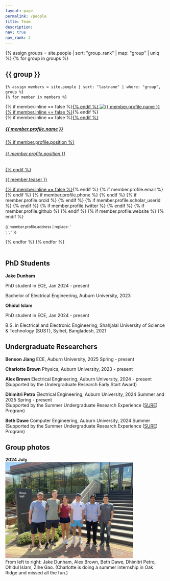 ```yaml
---
layout: page
permalink: /people
title: Team
description: 
nav: true
nav_rank: 2
---
```

{% assign groups = site.people | sort: "group_rank" | map: "group" | uniq %}
{% for group in groups %}
## {{ group }}

    {% assign members = site.people | sort: "lastname" | where: "group", group %}
    {% for member in members %}
<p>
    <div class="card {% if member.inline == false %}hoverable{% endif %}">
        <div class="row no-gutters">
            <div class="col-sm-4 col-md-3">
            	{% if member.inline == false %}<a href="{{ member.url | relative_url }}">{% endif %}
                <img src="{{ '/assets/img/' | append: member.profile.image | relative_url }}" class="card-img img-fluid" alt="{{ member.profile.name }}" />
            	{% if member.inline == false %}</a>{% endif %}
            </div>
            <div class="team col-sm-8 col-md-9">
                <div class="card-body">
                    {% if member.inline == false %}<a href="{{ member.url | relative_url }}">{% endif %}
                    <h5 class="card-title">{{ member.profile.name }}</h5>
                    {% if member.profile.position %}<h6 class="card-subtitle mb-2 text-muted">{{ member.profile.position }}</h6>{% endif %}
                    <p class="card-text">
                        {{ member.teaser }}
                    </p>
                    {% if member.inline == false %}</a>{% endif %}
                    {% if member.profile.email %}
                        <a href="mailto:{{ member.profile.email }}" class="card-link"><i class="fas fa-envelope"></i></a>
                    {% endif %}
                    {% if member.profile.phone %}
                        <a href="tel:{{ member.profile.phone }}" class="card-link"><i class="fas fa-phone"></i></a>
                    {% endif %}
                    {% if member.profile.orcid %}
                        <a href="https://orcid.org/{{ site.orcid_id }}" title="ORCID"><i class="ai ai-orcid"></i></a>
                    {% endif %}
                    {% if member.profile.scholar_userid %}
                        <a href="https://scholar.google.com/citations?user={{ site.scholar_userid }}" title="Google Scholar"><i class="ai ai-google-scholar"></i></a>
                    {% endif %}
                    {% if member.profile.twitter %}
                        <a href="https://twitter.com/{{ member.profile.twitter }}" class="card-link" target="_blank"><i class="fab fa-twitter"></i></a>
                    {% endif %}
                    {% if member.profile.github %}
                        <a href="https://github.com/{{ member.profile.github }}" class="card-link" target="_blank"><i class="fab fa-github"></i></a>
                    {% endif %}
                    {% if member.profile.website %}
                        <a href="{{ member.profile.website }}" class="card-link" target="_blank"><i class="fas fa-globe"></i></a>
                    {% endif %}
                    <p class="card-text">
                        <small class="test-muted"><i class="fas fa-thumbtack"></i> {{ member.profile.address | replace: '<br />', ', ' }}</small>
                    </p>
                </div>
            </div>
        </div>
    </div>
</p>
    {% endfor %}
{% endfor %}
<br/><br/>

## PhD Students
**Jake Dunham** <a href="mailto:jbd0043@auburn.edu" class="card-link"><i class="fas fa-envelope"></i></a>

PhD student in ECE, Jan 2024 - present 

Bachelor of Electrical Engineering, Auburn University, 2023



**Ohidul Islam** <a href="mailto:ozi0003@auburn.edu" class="card-link"><i class="fas fa-envelope"></i></a>

PhD student in ECE, Jan 2024 - present  

B.S. in Electrical and Electronic Engineering, Shahjalal University of Science & Technology (SUST), Sylhet, Bangladesh, 2021



## Undergraduate Researchers

**Benson Jiang**
ECE, Auburn University, 2025 Spring - present <a href="mailto:bzj0043@auburn.edu" class="card-link"><i class="fas fa-envelope"></i></a>

**Charlotte Brown**
Physics, Auburn University, 2023 - present
<a href="mailto:scb0118@auburn.edu" class="card-link"><i class="fas fa-envelope"></i></a>

**Alex Brown**
Electrical Engineering, Auburn University, 2024 - present <a href="mailto:kab0182@auburn.edu" class="card-link"><i class="fas fa-envelope"></i></a>  
(Supported by the Undergraduate Research Early Start Award) 

**Dhimitri Petro**
Electrical Engineering, Auburn University, 2024 Summer and 2025 Spring - present <a href="mailto:dcp0030@auburn.edu" class="card-link"><i class="fas fa-envelope"></i></a>  
(Supported by the Summer Undergraduate Research Experience ([SURE](https://eng.auburn.edu/news/2024/07/sure-program-provides-undergraduate-students-with-taste-of-graduate-school.html)) Program) 

**Beth Dawe**
Computer Engineering, Auburn University, 2024 Summer <a href="mailto:emd0063@auburn.edu" class="card-link"><i class="fas fa-envelope"></i></a>  
(Supported by the Summer Undergraduate Research Experience ([SURE](https://eng.auburn.edu/news/2024/07/sure-program-provides-undergraduate-students-with-taste-of-graduate-school.html)) Program) 

## Group photos

**2024 July**  
<img src="/assets/img/group_members/202407_group_photo.jpg" width="400">  
From left to right: Jake Dunham, Alex Brown, Beth Dawe, Dhimitri Petro, Ohidul Islam, Zihe Gao. (Charlotte is doing a summer internship in Oak Ridge and missed all the fun.)

